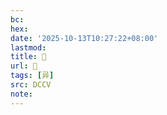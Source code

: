 ```yaml
---
bc:
hex:
date: '2025-10-13T10:27:22+08:00'
lastmod:
title: 􂯴
url: 􂯴
tags: [异]
src: DCCV
note:
---
```

